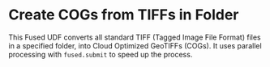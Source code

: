 <!--fused:readme-->
# Create COGs from TIFFs in Folder

This Fused UDF converts all standard TIFF (Tagged Image File Format) files in a specified folder, into Cloud Optimized GeoTIFFs (COGs). It uses parallel processing with `fused.submit` to speed up the process.
